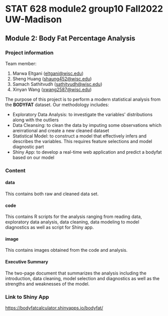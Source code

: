 # STAT 628 module2 group10 Fall2022 UW-Madison

## Module 2: Body Fat Percentage Analysis

### Project information

Team member:
1. Marwa Eltgani (eltgani@wisc.edu)
2. Sheng Huang (shaung452@wisc.edu)
3. Samach Sathitvudh (sathitvudh@wisc.edu)
4. Xinyan Wang (xwang2587@wisc.edu)

The purpose of this project is to perform a modern statistical analysis from the **BODYFAT** dataset. Our methodology includes:
- Exploratory Data Analysis: to investigate the variables' distributions along with the outliers
- Data Cleansing: to clean the data by imputing some observations which areirrational and create a new cleaned dataset
- Statistical Model: to construct a model that effectively infers and describes the variables. This requires feature selections and model diagnostic part
- Shiny App: to develop a real-time web application and predict a bodyfat based on our model

### Content
#### data
This contains both raw and cleaned data set.

#### code
This contains R scripts for the analysis ranging from reading data, exploratory data analysis, data cleaning, data modeling to model diagnostics as well as script for Shiny app.

#### image
This contains images obtained from the code and analysis.

#### Executive Summary
The two-page document that summarizes the analysis including the introduction, data cleaning, model selection and diagnostics as well as the strengths and weaknesses of the model.

### Link to Shiny App
https://bodyfatcalculator.shinyapps.io/bodyfat/

